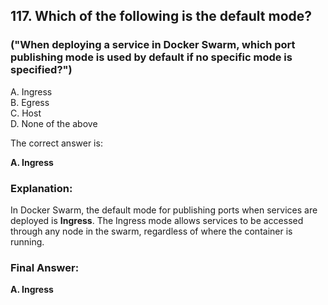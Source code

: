 ## 117. Which of the following is the default mode?
### ("When deploying a service in Docker Swarm, which port publishing mode is used by default if no specific mode is specified?")
A. Ingress  
B. Egress  
C. Host  
D. None of the above  

The correct answer is:

**A. Ingress**

### **Explanation:**
In Docker Swarm, the default mode for publishing ports when services are deployed is **Ingress**. The Ingress mode allows services to be accessed through any node in the swarm, regardless of where the container is running.

### **Final Answer:**
**A. Ingress**
